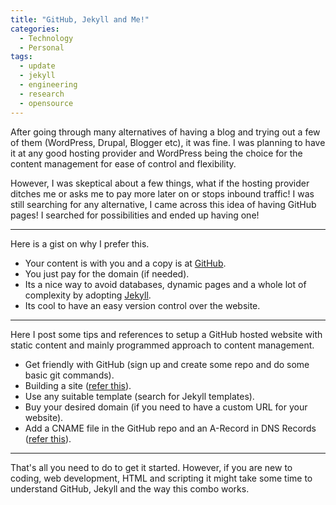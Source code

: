 ```yaml
---
title: "GitHub, Jekyll and Me!"
categories: 
  - Technology
  - Personal
tags:
  - update
  - jekyll
  - engineering
  - research
  - opensource
---
```

After going through many alternatives of having a blog and trying out a few of them (WordPress, Drupal, Blogger etc), it was fine. I was planning to have it at any good hosting provider and WordPress being the choice for the content management for ease of control and flexibility.


However, I was skeptical about a few things, what if the hosting provider ditches me or asks me to pay more later on or stops inbound traffic! I was still searching for any alternative, I came across this idea of having GitHub pages! I searched for possibilities and ended up having one! 

---
Here is a gist on why I prefer this.

  - Your content is with you and a copy is at <a href="http://en.wikipedia.org/wiki/GitHub">GitHub</a>.
  - You just pay for the domain (if needed).
  - Its a nice way to avoid databases, dynamic pages and a whole lot of complexity by adopting <a href="http://en.wikipedia.org/wiki/Jekyll_(software)">Jekyll</a>.
  - Its cool to have an easy version control over the website.

---
Here I post some tips and references to setup a GitHub hosted website with static content and mainly programmed approach to content management.

- Get friendly with GitHub (sign up and create some repo and do some basic git commands).
- Building a site (<a href="http://www.smashingmagazine.com/2014/08/build-blog-jekyll-github-pages/">refer this</a>).
- Use any suitable template (search for Jekyll templates).
- Buy your desired domain (if you need to have a custom URL for your website).
- Add a CNAME file in the GitHub repo and an A-Record in DNS Records (<a href="https://help.github.com/articles/setting-up-a-custom-domain-with-github-pages/">refer this</a>).

---
That's all you need to do to get it started. However, if you are new to coding, web development, HTML and scripting it might take some time to understand GitHub, Jekyll and the way this combo works.
